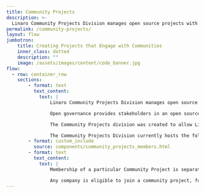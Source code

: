 ```yaml
---
title: Community Projects
description: >-
  Linaro Community Projects Division manages open source projects with open governance.
permalink: /community-projects/
layout: flow
jumbotron:
    title: Creating Projects that Engage with Communities
    inner_class: dotted
    description: ""
    image: /assets/images/content/code_banner.jpg
flow:
  - row: container_row
    sections:
        - format: text
          text_content:
            text: |
                Linaro Community Projects Division manages open source projects with open governance.

                Open governance provides stakeholders in an open source project with transparent mechanisms for managing ecosystem contributions and project roadmaps. It gives a project freedom from one company’s ownership and agenda, and this can be critical in driving wide adoption of a particular codebase, especially when investment is needed by those who want to deploy the code to enable their commercial offering. Open governance gives transparent rules about how the codebase will evolve and safeguards these investments.

                The Community Projects division was created to allow Linaro-hosted open source projects to become open-governance and make them more accessible. Linaro felt there needed to be a choice for new, cross-architecture, open source, open governance projects. While Linaro is a major player in the Arm ecosystem, community projects are intended to be cross-architecture.

                The Community Projects Division currently hosts the following projects:
        - format: custom_include
          source: components/community_projects_members.html
        - format: text
          text_content:
            text: |
                Membership of a particular Community Project is separate from Linaro membership and Linaro membership is not required. The project is controlled by the project board while Linaro provides legal and financial hosting and support.

                Any company is eligible to join a community project, for more information, please click on the relevant project.
---
```

